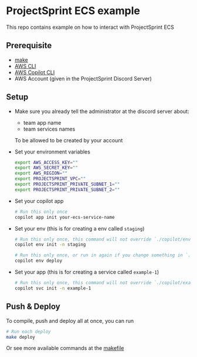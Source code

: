 # ProjectSprint ECS example
This repo contains example on how to interact with ProjectSprint ECS
## Prerequisite
- [make](https://www.google.com/search?q=install+make)
- [AWS CLI](https://docs.aws.amazon.com/cli/latest/userguide/getting-started-install.html)
- [AWS Copilot CLI](https://aws.github.io/copilot-cli/docs/getting-started/install/)
- AWS Account (given in the ProjectSprint Discord Server)

## Setup
- Make sure you already tell the administrator at the discord server about:
    - team app name
    - team services names

  To be allowed to be created by your account
- Set your environment variables
    ```bash
    export AWS_ACCESS_KEY=""
    export AWS_SECRET_KEY=""
    export AWS_REGION=""
    export PROJECTSPRINT_VPC=""
    export PROJECTSPRINT_PRIVATE_SUBNET_1=""
    export PROJECTSPRINT_PRIVATE_SUBNET_2=""
    ```
- Set your copilot app
    ```bash
    # Run this only once
    copilot app init your-ecs-service-name
    ```
- Set your env (this is for creating a env called `staging`)
    ```bash
    # Run this only once, this command will not override `./copilot/environments/staging/manifest.yml` if it's exists
    copilot env init -n staging
    ```
    ```bash
    # Run this only once, or run in again if you change something in `./copilot/environments/staging/manifest.yml`
    copilot env deploy
    ```
- Set your app (this is for creating a service called `example-1`)
    ```bash
    # Run this only once, this command will not override `./copilot/example-1/manifest.yml` if it's exists
    copilot svc init -n example-1
    ```

## Push & Deploy
To compile, push and deploy all at once, you can run 
```bash
# Run each deploy
make deploy
```
Or see more available commands at the [ makefile ]( ./makefile )
